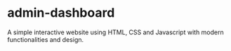 # admin-dashboard
A simple interactive website using HTML, CSS and Javascript with modern functionalities and design.
